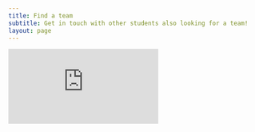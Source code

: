 ```yaml
---
title: Find a team
subtitle: Get in touch with other students also looking for a team!
layout: page
---
```

<iframe class="embed" src="https://docs.google.com/forms/d/e/1FAIpQLSdkwD3xT5pFwGJsXSj4PbwOrjTWPPFqZsIO10UZu7hE95j2Mg/viewform?embedded=true" frameborder="0" marginheight="0" marginwidth="0">Loading…</iframe>